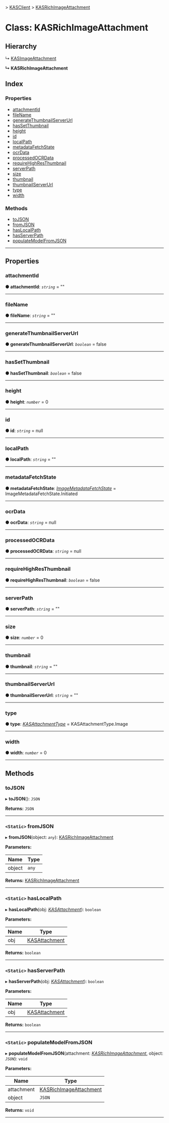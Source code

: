 [](../README.md) > [KASClient](../modules/kasclient.md) > [KASRichImageAttachment](../classes/kasclient.kasrichimageattachment.md)

# Class: KASRichImageAttachment

## Hierarchy

↳  [KASImageAttachment](kasclient.kasimageattachment.md)

**↳ KASRichImageAttachment**

## Index

### Properties

* [attachmentId](kasclient.kasrichimageattachment.md#attachmentid)
* [fileName](kasclient.kasrichimageattachment.md#filename)
* [generateThumbnailServerUrl](kasclient.kasrichimageattachment.md#generatethumbnailserverurl)
* [hasSetThumbnail](kasclient.kasrichimageattachment.md#hassetthumbnail)
* [height](kasclient.kasrichimageattachment.md#height)
* [id](kasclient.kasrichimageattachment.md#id)
* [localPath](kasclient.kasrichimageattachment.md#localpath)
* [metadataFetchState](kasclient.kasrichimageattachment.md#metadatafetchstate)
* [ocrData](kasclient.kasrichimageattachment.md#ocrdata)
* [processedOCRData](kasclient.kasrichimageattachment.md#processedocrdata)
* [requireHighResThumbnail](kasclient.kasrichimageattachment.md#requirehighresthumbnail)
* [serverPath](kasclient.kasrichimageattachment.md#serverpath)
* [size](kasclient.kasrichimageattachment.md#size)
* [thumbnail](kasclient.kasrichimageattachment.md#thumbnail)
* [thumbnailServerUrl](kasclient.kasrichimageattachment.md#thumbnailserverurl)
* [type](kasclient.kasrichimageattachment.md#type)
* [width](kasclient.kasrichimageattachment.md#width)
### Methods

* [toJSON](kasclient.kasrichimageattachment.md#tojson)
* [fromJSON](kasclient.kasrichimageattachment.md#fromjson)
* [hasLocalPath](kasclient.kasrichimageattachment.md#haslocalpath)
* [hasServerPath](kasclient.kasrichimageattachment.md#hasserverpath)
* [populateModelFromJSON](kasclient.kasrichimageattachment.md#populatemodelfromjson)

---

## Properties

<a id="attachmentid"></a>

###  attachmentId

**● attachmentId**: *`string`* = ""

___
<a id="filename"></a>

###  fileName

**● fileName**: *`string`* = ""

___
<a id="generatethumbnailserverurl"></a>

###  generateThumbnailServerUrl

**● generateThumbnailServerUrl**: *`boolean`* = false

___
<a id="hassetthumbnail"></a>

###  hasSetThumbnail

**● hasSetThumbnail**: *`boolean`* = false

___
<a id="height"></a>

###  height

**● height**: *`number`* = 0

___
<a id="id"></a>

###  id

**● id**: *`string`* =  null

___
<a id="localpath"></a>

###  localPath

**● localPath**: *`string`* = ""

___
<a id="metadatafetchstate"></a>

###  metadataFetchState

**● metadataFetchState**: *[ImageMetadataFetchState](../enums/kasclient.imagemetadatafetchstate.md)* =  ImageMetadataFetchState.Initiated

___
<a id="ocrdata"></a>

###  ocrData

**● ocrData**: *`string`* =  null

___
<a id="processedocrdata"></a>

###  processedOCRData

**● processedOCRData**: *`string`* =  null

___
<a id="requirehighresthumbnail"></a>

###  requireHighResThumbnail

**● requireHighResThumbnail**: *`boolean`* = false

___
<a id="serverpath"></a>

###  serverPath

**● serverPath**: *`string`* = ""

___
<a id="size"></a>

###  size

**● size**: *`number`* = 0

___
<a id="thumbnail"></a>

###  thumbnail

**● thumbnail**: *`string`* = ""

___
<a id="thumbnailserverurl"></a>

###  thumbnailServerUrl

**● thumbnailServerUrl**: *`string`* = ""

___
<a id="type"></a>

###  type

**● type**: *[KASAttachmentType](../enums/kasclient.kasattachmenttype.md)* =  KASAttachmentType.Image

___
<a id="width"></a>

###  width

**● width**: *`number`* = 0

___

## Methods

<a id="tojson"></a>

###  toJSON

▸ **toJSON**(): `JSON`

**Returns:** `JSON`

___
<a id="fromjson"></a>

### `<Static>` fromJSON

▸ **fromJSON**(object: *`any`*): [KASRichImageAttachment](kasclient.kasrichimageattachment.md)

**Parameters:**

| Name | Type |
| ------ | ------ |
| object | `any` |

**Returns:** [KASRichImageAttachment](kasclient.kasrichimageattachment.md)

___
<a id="haslocalpath"></a>

### `<Static>` hasLocalPath

▸ **hasLocalPath**(obj: *[KASAttachment](kasclient.kasattachment.md)*): `boolean`

**Parameters:**

| Name | Type |
| ------ | ------ |
| obj | [KASAttachment](kasclient.kasattachment.md) |

**Returns:** `boolean`

___
<a id="hasserverpath"></a>

### `<Static>` hasServerPath

▸ **hasServerPath**(obj: *[KASAttachment](kasclient.kasattachment.md)*): `boolean`

**Parameters:**

| Name | Type |
| ------ | ------ |
| obj | [KASAttachment](kasclient.kasattachment.md) |

**Returns:** `boolean`

___
<a id="populatemodelfromjson"></a>

### `<Static>` populateModelFromJSON

▸ **populateModelFromJSON**(attachment: *[KASRichImageAttachment](kasclient.kasrichimageattachment.md)*, object: *`JSON`*): `void`

**Parameters:**

| Name | Type |
| ------ | ------ |
| attachment | [KASRichImageAttachment](kasclient.kasrichimageattachment.md) |
| object | `JSON` |

**Returns:** `void`

___

